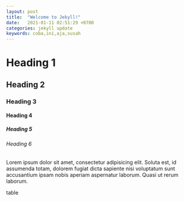 ```yaml
---
layout: post
title:  "Welcome to Jekyll!"
date:   2021-01-11 02:51:29 +0700
categories: jekyll update
keywords: coba,ini,aja,susah
---
```


# Heading 1
## Heading 2
### Heading 3
#### Heading 4
##### Heading 5
###### Heading 6

Lorem ipsum dolor sit amet, consectetur adipisicing elit. Soluta est, id assumenda totam, dolorem fugiat dicta sapiente nisi voluptatum sunt accusantium ipsam nobis aperiam aspernatur laborum. Quasi ut rerum laborum.

table

[jekyll-docs]: http://jekyllrb.com/docs/home
[jekyll-gh]:   https://github.com/jekyll/jekyll
[jekyll-talk]: https://talk.jekyllrb.com/
